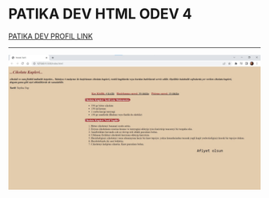 # PATIKA DEV HTML ODEV 4
[PATIKA DEV PROFIL LINK](https://app.patika.dev/razumihin)

---

![Proje Görseli](/Html%204/image/Yemek%20tarifi.jpg)



